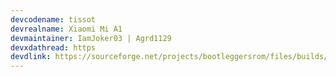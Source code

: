 ```yaml
---
devcodename: tissot
devrealname: Xiaomi Mi A1
devmaintainer: IamJoker03 | Agrd1129
devxdathread: https
devdlink: https://sourceforge.net/projects/bootleggersrom/files/builds/tissot/
---
```

